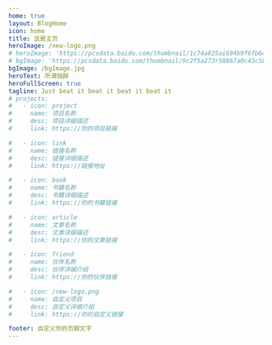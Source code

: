 ```yaml
---
home: true
layout: BlogHome
icon: home
title: 这是主页
heroImage: /new-logo.png
# heroImage: 'https://pcsdata.baidu.com/thumbnail/1c74a825ai694b9f6fb64df1cb53485b?fid=1099513442164-16051585-96682052082591&rt=pr&sign=FDTAER-yUdy3dSFZ0SVxtzShv1zcMqd-4p2Z20JVuN6yAjrbx43wpmoFTOs%3D&expires=2h&chkv=0&chkbd=0&chkpc=&dp-logid=576032081966666504&dp-callid=0&time=1678942800&bus_no=26&size=c1600_u1600&quality=100&vuk=-&ft=video'
# bgImage: 'https://pcsdata.baidu.com/thumbnail/9c2f5a273r58867a0c43c5843f40aa94?fid=1099513442164-16051585-451709219298602&rt=pr&sign=FDTAER-yUdy3dSFZ0SVxtzShv1zcMqd-FOGjMf7QD7KG3w86EnDF%2FabD%2F4s%3D&expires=48h&chkv=0&chkbd=0&chkpc=&dp-logid=576144164136935042&dp-callid=0&time=1678942800&bus_no=26&size=c1600_u1600&quality=100&vuk=-&ft=video'
bgImage: /bgImage.jpg
heroText: 所谓独醉
heroFullScreen: true
tagline: Just beat it beat it beat it beat it
# projects:
#   - icon: project
#     name: 项目名称
#     desc: 项目详细描述
#     link: https://你的项目链接

#   - icon: link
#     name: 链接名称
#     desc: 链接详细描述
#     link: https://链接地址

#   - icon: book
#     name: 书籍名称
#     desc: 书籍详细描述
#     link: https://你的书籍链接

#   - icon: article
#     name: 文章名称
#     desc: 文章详细描述
#     link: https://你的文章链接

#   - icon: friend
#     name: 伙伴名称
#     desc: 伙伴详细介绍
#     link: https://你的伙伴链接

#   - icon: /new-logo.png
#     name: 自定义项目
#     desc: 自定义详细介绍
#     link: https://你的自定义链接

footer: 自定义你的页脚文字
---
```


<!-- 这是一个博客主页的案例。

要使用此布局，你应该在页面前端设置 `layout: BlogHome` 和 `home: true`。

相关配置文档请见 [博客主页](https://theme-hope.vuejs.press/zh/guide/blog/home/)。 -->
